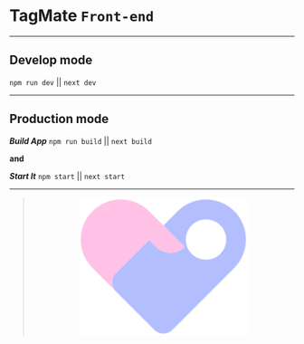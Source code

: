 # TagMate `Front-end`

<hr />

## Develop mode
`npm run dev` || `next dev`

<hr />

## Production mode


***Build App***  `npm run build` || `next build`



**and**

***Start It***  `npm start` || `next start`
<hr>
<blockquote>
<div style="display: flex; align-items: center; justify-content: center">
    <img src="./public/icons/tagmate-min.svg" alt="drawing" width="300"/>
</div>

</blockquote>
